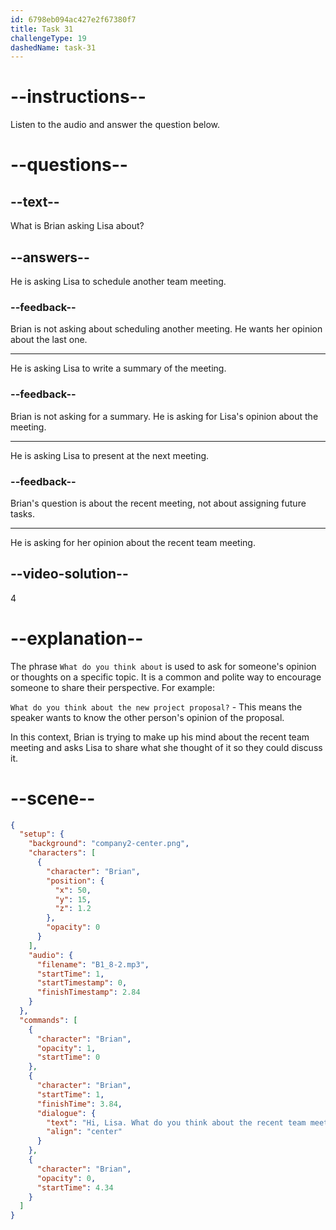 ```yaml
---
id: 6798eb094ac427e2f67380f7
title: Task 31
challengeType: 19
dashedName: task-31
---
```


<!-- (Audio) Brian: Hi, Lisa. What do you think about the recent team meeting? -->

# --instructions--

Listen to the audio and answer the question below.

# --questions--

## --text--

What is Brian asking Lisa about?

## --answers--

He is asking Lisa to schedule another team meeting.

### --feedback--

Brian is not asking about scheduling another meeting. He wants her opinion about the last one.

---

He is asking Lisa to write a summary of the meeting.

### --feedback--

Brian is not asking for a summary. He is asking for Lisa's opinion about the meeting.

---

He is asking Lisa to present at the next meeting.

### --feedback--

Brian's question is about the recent meeting, not about assigning future tasks.

---

He is asking for her opinion about the recent team meeting.

## --video-solution--

4

# --explanation--

The phrase `What do you think about` is used to ask for someone's opinion or thoughts on a specific topic. It is a common and polite way to encourage someone to share their perspective. For example:

`What do you think about the new project proposal?` - This means the speaker wants to know the other person's opinion of the proposal.

In this context, Brian is trying to make up his mind about the recent team meeting and asks Lisa to share what she thought of it so they could discuss it.

# --scene--

```json
{
  "setup": {
    "background": "company2-center.png",
    "characters": [
      {
        "character": "Brian",
        "position": {
          "x": 50,
          "y": 15,
          "z": 1.2
        },
        "opacity": 0
      }
    ],
    "audio": {
      "filename": "B1_8-2.mp3",
      "startTime": 1,
      "startTimestamp": 0,
      "finishTimestamp": 2.84
    }
  },
  "commands": [
    {
      "character": "Brian",
      "opacity": 1,
      "startTime": 0
    },
    {
      "character": "Brian",
      "startTime": 1,
      "finishTime": 3.84,
      "dialogue": {
        "text": "Hi, Lisa. What do you think about the recent team meeting?",
        "align": "center"
      }
    },
    {
      "character": "Brian",
      "opacity": 0,
      "startTime": 4.34
    }
  ]
}
```
